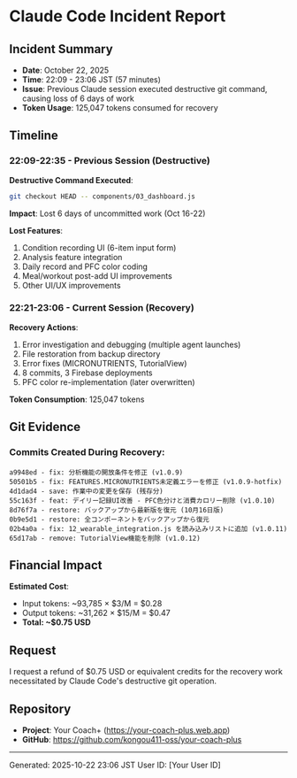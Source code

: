 # Claude Code Incident Report

## Incident Summary
- **Date**: October 22, 2025
- **Time**: 22:09 - 23:06 JST (57 minutes)
- **Issue**: Previous Claude session executed destructive git command, causing loss of 6 days of work
- **Token Usage**: 125,047 tokens consumed for recovery

## Timeline

### 22:09-22:35 - Previous Session (Destructive)
**Destructive Command Executed**:
```bash
git checkout HEAD -- components/03_dashboard.js
```

**Impact**: Lost 6 days of uncommitted work (Oct 16-22)

**Lost Features**:
1. Condition recording UI (6-item input form)
2. Analysis feature integration
3. Daily record and PFC color coding
4. Meal/workout post-add UI improvements
5. Other UI/UX improvements

### 22:21-23:06 - Current Session (Recovery)
**Recovery Actions**:
1. Error investigation and debugging (multiple agent launches)
2. File restoration from backup directory
3. Error fixes (MICRONUTRIENTS, TutorialView)
4. 8 commits, 3 Firebase deployments
5. PFC color re-implementation (later overwritten)

**Token Consumption**: 125,047 tokens

## Git Evidence

### Commits Created During Recovery:
```
a9948ed - fix: 分析機能の開放条件を修正 (v1.0.9)
50501b5 - fix: FEATURES.MICRONUTRIENTS未定義エラーを修正 (v1.0.9-hotfix)
4d1dad4 - save: 作業中の変更を保存 (残存分)
55c163f - feat: デイリー記録UI改善 - PFC色分けと消費カロリー削除 (v1.0.10)
8d76f7a - restore: バックアップから最新版を復元 (10月16日版)
0b9e5d1 - restore: 全コンポーネントをバックアップから復元
02b4a0a - fix: 12_wearable_integration.js を読み込みリストに追加 (v1.0.11)
65d17ab - remove: TutorialView機能を削除 (v1.0.12)
```

## Financial Impact

**Estimated Cost**:
- Input tokens: ~93,785 × $3/M = $0.28
- Output tokens: ~31,262 × $15/M = $0.47
- **Total: ~$0.75 USD**

## Request

I request a refund of $0.75 USD or equivalent credits for the recovery work necessitated by Claude Code's destructive git operation.

## Repository
- **Project**: Your Coach+ (https://your-coach-plus.web.app)
- **GitHub**: https://github.com/kongou411-oss/your-coach-plus

---
Generated: 2025-10-22 23:06 JST
User ID: [Your User ID]
